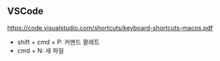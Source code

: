 ## VSCode
https://code.visualstudio.com/shortcuts/keyboard-shortcuts-macos.pdf
- shift + cmd + P: 커맨드 팔레트
- cmd + N: 새 파일


